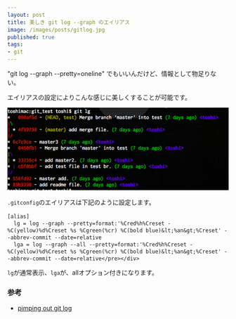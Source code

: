 ```yaml
---
layout: post
title: 美しき git log --graph のエイリアス
image: /images/posts/gitlog.jpg
published: true
tags:
- git
---
```

"git log --graph --pretty=oneline" でもいいんだけど、情報として物足りない。

エイリアスの設定によりこんな感じに美しくすることが可能です。

<img src="/images/2012/08/gitlog.png">

`.gitconfig`のエイリアスは下記のように設定します。

    [alias]
      lg = log --graph --pretty=format:'%Cred%h%Creset -%C(yellow)%d%Creset %s %Cgreen(%cr) %C(bold blue)&lt;%an&gt;%Creset' --abbrev-commit --date=relative
      lga = log --graph --all --pretty=format:'%Cred%h%Creset -%C(yellow)%d%Creset %s %Cgreen(%cr) %C(bold blue)&lt;%an&gt;%Creset' --abbrev-commit --date=relative</pre></div>

`lg`が通常表示、`lga`が、allオプション付きになります。

### 参考

* [pimping out git log](http://www.jukie.net/bart/blog/pimping-out-git-log)
